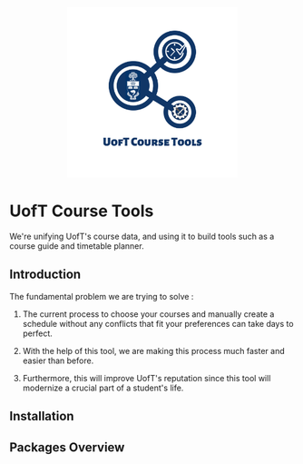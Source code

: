 <p align="center">
  <a href="https://uoftcoursetools.tech/" target="_blank">
    <img alt="UofT Course Tool Icon" width="300" src="./logo.png">
  </a>
</p>

# UofT Course Tools

We're unifying UofT's course data, and using it to build tools such as a course guide and timetable planner.

## Introduction

The fundamental problem we are trying to solve :
1. The current process to choose your courses and manually create a schedule without any conflicts that fit your preferences can take days to perfect.

2. With the help of this tool, we are making this process much faster and easier than before.

3. Furthermore, this will improve UofT's reputation since this tool will modernize a crucial part of a student's life.

## Installation

## Packages Overview

